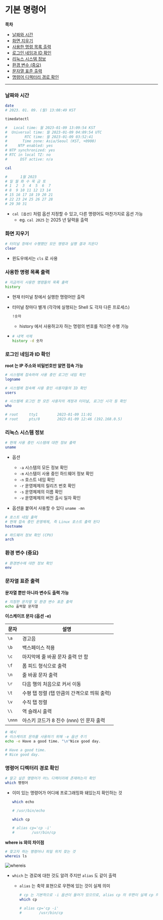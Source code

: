 # 기본 명령어

**목차**

* [날짜와 시간](#날짜와-시간)
* [화면 지우기](#화면-지우기)
* [사용한 명령 목록 출력](#사용한-명령-목록-출력)
* [로그인 네임과 ID 확인](#로그인-네임과-id-확인)
* [리눅스 시스템 정보](#리눅스-시스템-정보)
* [환경 변수 (중요)](#환경-변수-(중요))
* [문자열 표준 출력](#문자열-표준-출력)
* [명령어 디렉터리 경로 확인](#명령어-디렉터리-경로-확인)

---

### 날짜와 시간

```bash
date
# 2023. 01. 09. (월) 13:08:49 KST
```

```bash
timedatectl

#   Local time: 월 2023-01-09 13:09:54 KST
#  Universal time: 월 2023-01-09 04:09:54 UTC
#        RTC time: 월 2023-01-09 03:52:41
#       Time zone: Asia/Seoul (KST, +0900)
#     NTP enabled: yes
# NTP synchronized: yes
# RTC in local TZ: no
#      DST active: n/a
```

```bash
cal

#      1월 2023
# 일 월 화 수 목 금 토
# 1  2  3  4  5  6  7
# 8  9 10 11 12 13 14
# 15 16 17 18 19 20 21
# 22 23 24 25 26 27 28
# 29 30 31
```

* `cal [옵션]` 처럼 옵션 지정할 수 있고, 다른 명령어도 마찬가지로 옵션 가능
  * eg. `cal 2025` 는 2025 년 달력을 출력



### 화면 지우기

```bash
# 터미널 창에서 수행했던 모든 명령과 실행 결과 지운다
clear
```

* 윈도우에서는 `cls` 로 사용



### 사용한 명령 목록 출력

```bash
# 지금까지 사용한 명령들의 목록 출력
history
```

* 현재 터미널 창에서 실행한 명령어만 출력

* 터미널 창마다 별개 (각각에 실행되는 Shell 도 각자 다른 프로세스)

  ```bash
  !숫자
  ```

  * history 에서 사용하고자 하는 명령의 번호를 적으면 수행 가능

* ```bash
  # 내역 삭제
  history -d 숫자
  ```



### 로그인 네임과 ID 확인

**root 는 IP 주소와 비밀번호만 알면 접속 가능**

```bash
# 시스템에 접속하여 사용 중인 로그인 네임 확인
logname
```

```bash
# 시스템에 접속해 사용 중인 사용자들의 ID 확인
users
```

```bash
# 시스템에 로그인 한 모든 사용자의 계정과 터미널, 로그인 시각 등 확인
who

# root     tty1         2023-01-09 11:01
# root     pts/0        2023-01-09 12:46 (192.168.0.5)
```



### 리눅스 시스템 정보

```bash
# 현재 사용 중인 시스템에 대한 정보 출력
uname
```

* 옵션
  * `-a` 시스템의 모든 정보 확인
  * `-m` 시스템이 사용 중인 하드웨어 정보 확인
  * `-n` 호스트 네임 확인
  * `-r` 운영체제의 릴리즈 번호 확인
  * `-s` 운영체제의 이름 확인
  * `-v` 운영체제의 버전 출시 일자 확인

* 옵션을 붙여서 사용할 수 있다 `uname -mn`

```bash
# 호스트 네임 출력
# 현재 접속 중인 운영체제, 즉 Linux 호스트 출력 된다
hostname
```

```bash
# 하드웨어 정보 확인 (CPU)
arch
```



### 환경 변수 (중요)

```bash
# 환경변수에 대한 정보 확인
env
```



### 문자열 표준 출력

**문자열 뿐만 아니라 변수도 출력 가능**

```bash
# 지정한 문자열 및 환경 변수 표준 출력
echo 출력할 문자열
```

**이스케이프 문자 (옵션 -e)** 

| 문자   | 설명                                        |
| ------ | ------------------------------------------- |
| `\a`   | 경고음                                      |
| `\b`   | 백스페이스 적용                             |
| `\c`   | 마지막에 줄 바꿈 문자 출력 안 함            |
| `\f`   | 폼 피드 형식으로 출력                       |
| `\n`   | 줄 바꿈 문자 출력                           |
| `\r`   | 다음 행의 처음으로 커서 이동                |
| `\t`   | 수평 탭 정렬 (탭 만큼의 간격으로 띄워 출력) |
| `\v`   | 수직 탭 정렬                                |
| `\\`   | 역 슬래시 출력                              |
| `\nnn` | 아스키 코드가 8 진수 (nnn) 인 문자 출력     |

```bash
# 예시
# 이스케이프 문자를 사용하기 위해 -e 옵션 주기
echo -e Have a good time. "\n"Nice good day.

# Have a good time.
# Nice good day.
```



### 명령어 디렉터리 경로 확인

```bash
# 알고 싶은 명령어가 어느 디렉터리에 존재하는지 확인
which 명령어
```

* 이미 있는 명령어가 어디에 프로그래밍화 돼있는지 확인하는 것

  ```bash
  which echo
  
  # /usr/bin/echo
  
  which cp
  
  # alias cp='cp -i'
  #        /usr/bin/cp
  ```

**where is 와의 차이점**

```bash
# 찾고자 하는 명령어나 파일 위치 찾는 것
whereis ls
```

![whereis](C:/daou/01.linux/doc/assets/whereis.png)

* `which` 는 경로에 대한 것도 알려 주지만 `alias` 도 같이 출력

  * `alias` 는 축약 표현으로 우편에 있는 것이 실제 의미

    ```bash
    # cp 는 기본적으로 -i 옵션이 들어가 있으므로, alias cp 의 우편이 실제 cp 의 의미
    which cp
    
    # alias cp='cp -i'
    #        /usr/bin/cp
    ```


